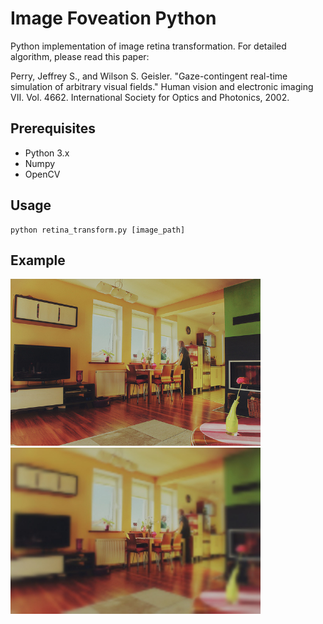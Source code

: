 # Image Foveation Python
Python implementation of image retina transformation. For detailed algorithm, please read this paper:

Perry, Jeffrey S., and Wilson S. Geisler. "Gaze-contingent real-time simulation of arbitrary visual fields." Human vision and electronic imaging VII. Vol. 4662. International Society for Optics and Photonics, 2002.


Prerequisites
---
- Python 3.x
- Numpy
- OpenCV

Usage
---
```
python retina_transform.py [image_path]
```

Example
---
<img src="images/000000000139.jpg" width="400"> <img src="images/000000000139_RT.jpg" width="400">
